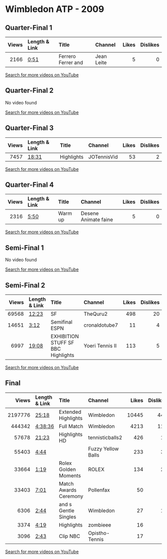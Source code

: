 
# Wimbledon ATP - 2009
    
## Quarter-Final 1
|   Views | Length & Link                                       | Title              | Channel    |   Likes |   Dislikes |
|--------:|:----------------------------------------------------|:-------------------|:-----------|--------:|-----------:|
|    2166 | [0:51](https://www.youtube.com/watch?v=pXXRgHSb_bg) | Ferrero Ferrer and | Jean Leite |       5 |          0 |

[Search for more videos on YouTube](https://www.youtube.com/results?search_query=%22wimbledon%22+%22Roddick%22+%22Hewitt%22+%222009%22+%22highlights%22)     

## Quarter-Final 2
No video found

[Search for more videos on YouTube](https://www.youtube.com/results?search_query=%22wimbledon%22+%22Murray%22+%22Ferrero%22+%222009%22+%22highlights%22)     

## Quarter-Final 3
|   Views | Length & Link                                        | Title      | Channel     |   Likes |   Dislikes |
|--------:|:-----------------------------------------------------|:-----------|:------------|--------:|-----------:|
|    7457 | [18:31](https://www.youtube.com/watch?v=urR7i9JhIXo) | Highlights | JOTennisVid |      53 |          2 |

[Search for more videos on YouTube](https://www.youtube.com/results?search_query=%22wimbledon%22+%22Haas%22+%22Djokovic%22+%222009%22+%22highlights%22)     

## Quarter-Final 4
|   Views | Length & Link                                       | Title   | Channel              |   Likes |   Dislikes |
|--------:|:----------------------------------------------------|:--------|:---------------------|--------:|-----------:|
|    2316 | [5:50](https://www.youtube.com/watch?v=Akud5fU28pQ) | Warm up | Desene Animate faine |       5 |          0 |

[Search for more videos on YouTube](https://www.youtube.com/results?search_query=%22wimbledon%22+%22Federer%22+%22Karlovic%22+%222009%22+%22highlights%22)     

## Semi-Final 1
No video found

[Search for more videos on YouTube](https://www.youtube.com/results?search_query=%22wimbledon%22+%22Roddick%22+%22Murray%22+%222009%22+%22highlights%22)     

## Semi-Final 2
|   Views | Length & Link                                        | Title                                  | Channel         |   Likes |   Dislikes |
|--------:|:-----------------------------------------------------|:---------------------------------------|:----------------|--------:|-----------:|
|   69568 | [12:23](https://www.youtube.com/watch?v=LGteUltEx88) | SF                                     | TheQuru2        |     498 |         20 |
|   14651 | [3:12](https://www.youtube.com/watch?v=a9RvB0-2DpE)  | Semifinal   ESPN                       | cronaldotube7   |      11 |          4 |
|    6997 | [19:08](https://www.youtube.com/watch?v=qV7zg9yQYJw) | EXHIBITION STUFF   SF   BBC Highlights | Yoeri Tennis II |     113 |          5 |

[Search for more videos on YouTube](https://www.youtube.com/results?search_query=%22wimbledon%22+%22Federer%22+%22Haas%22+%222009%22+%22highlights%22)     

## Final
|   Views | Length & Link                                          | Title                   | Channel            |   Likes |   Dislikes |
|--------:|:-------------------------------------------------------|:------------------------|:-------------------|--------:|-----------:|
| 2197776 | [25:18](https://www.youtube.com/watch?v=rctOtFOXco8)   | Extended Highlights     | Wimbledon          |   10445 |        442 |
|  444342 | [4:38:36](https://www.youtube.com/watch?v=S2feVY-oceU) | Full Match              | Wimbledon          |    4213 |        110 |
|   57678 | [21:23](https://www.youtube.com/watch?v=q48J1nsQUJs)   | Highlights HD           | tennisticballs2    |     426 |         12 |
|   55403 | [4:44](https://www.youtube.com/watch?v=6biIE9h2jsY)    |                         | Fuzzy Yellow Balls |     233 |         33 |
|   33664 | [1:19](https://www.youtube.com/watch?v=RmZeOdChDxQ)    | Rolex  Golden Moments   | ROLEX              |     134 |         27 |
|   33403 | [7:01](https://www.youtube.com/watch?v=eOlEBkbjSN4)    | Match   Awards Ceremony | Pollenfax          |      50 |          3 |
|    6306 | [2:44](https://www.youtube.com/watch?v=NMUTlSTVrP0)    | and  s  Gentle Singles  | Wimbledon          |      27 |         12 |
|    3374 | [4:19](https://www.youtube.com/watch?v=tsjMbOW2kxk)    | Highlights              | zombieee           |      16 |          4 |
|    3096 | [2:43](https://www.youtube.com/watch?v=Oa-fb9f0LuE)    | Clip  NBC               | Opistho-Tennis     |      17 |          4 |

[Search for more videos on YouTube](https://www.youtube.com/results?search_query=%22wimbledon%22+%22Federer%22+%22Roddick%22+%222009%22+%22highlights%22)     
